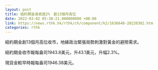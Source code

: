 ```yaml
---
layout: post
title: 紐約期金高收逾2%　創13個月高位
date: 2022-03-02 05:38:21.000000000 +08:00
link: https://news.rthk.hk/rthk/ch/component/k2/1636648-20220302.htm
categories: rthk
---
```


紐約期金創13個月高位收市，地緣政治緊張局勢刺激對黃金的避險需求。

紐約期金收市報每盎司1943.8美元，升43.1美元，升幅2.3%。

現貨金較早時報每盎司1946.38美元。

